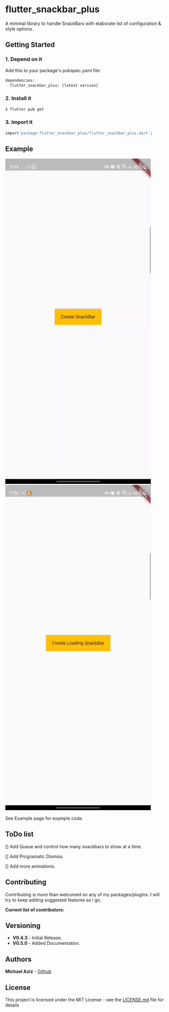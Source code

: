# flutter_snackbar_plus

A minimal library to handle SnackBars with elaborate list of configuration & style options.

## Getting Started

### 1. Depend on it

Add this to your package's pubspec.yaml file:

```
dependencies:
  flutter_snackbar_plus: [latest version]
```

### 2. Install it

```
$ flutter pub get
```

### 3. Import it

```dart
import'package:flutter_snackbar_plus/flutter_snackbar_plus.dart';
```

## Example

![](https://raw.githubusercontent.com/micazi/flutter_snackbar_plus/master/demo/1.gif)![](https://raw.githubusercontent.com/micazi/flutter_snackbar_plus/master/demo/2.gif)

See Example page for example code.

## ToDo list

[] Add Queue and control how many snackbars to show at a time.

[] Add Programatic Dismiss.

[] Add more animations.

## Contributing

Contributing is more than welcomed on any of my packages/plugins.
I will try to keep adding suggested features as i go.

**Current list of contributors:**

## Versioning

- **V0.4.3** - Initial Release.
- **V0.5.0** - Added Documentation.

## Authors

**Michael Aziz** - [Github](https://github.com/micazi)

## License

This project is licensed under the MIT License - see the [LICENSE.md](LICENSE.md) file for details
